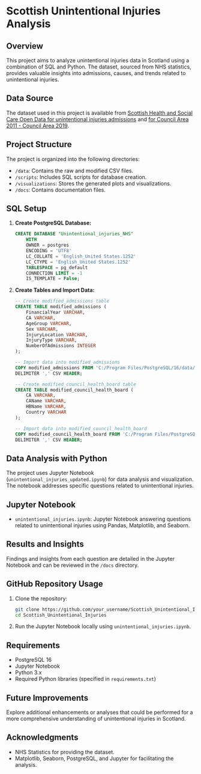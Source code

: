 # Scottish Unintentional Injuries Analysis

## Overview

This project aims to analyze unintentional injuries data in Scotland using a combination of SQL and Python. The dataset, sourced from NHS statistics, provides valuable insights into admissions, causes, and trends related to unintentional injuries.

## Data Source

The dataset used in this project is available from [Scottish Health and Social Care Open Data for unintentional injuries admissions](https://www.opendata.nhs.scot/dataset/unintentional-injuries/resource/aee43295-2a13-48f6-bf05-92769ca7c6cf) and [for Council Area 2011 - Council Area 2019](https://www.opendata.nhs.scot/dataset/geography-codes-and-labels).

## Project Structure

The project is organized into the following directories:

- `/data`: Contains the raw and modified CSV files.
- `/scripts`: Includes SQL scripts for database creation.
- `/visualizations`: Stores the generated plots and visualizations.
- `/docs`: Contains documentation files.

## SQL Setup

1. **Create PostgreSQL Database:**
    ```sql
    CREATE DATABASE "Unintentional_injuries_NHS"
        WITH
        OWNER = postgres
        ENCODING = 'UTF8'
        LC_COLLATE = 'English_United States.1252'
        LC_CTYPE = 'English_United States.1252'
        TABLESPACE = pg_default
        CONNECTION LIMIT = -1
        IS_TEMPLATE = False;
    ```

2. **Create Tables and Import Data:**
    ```sql
    -- Create modified_admissions table
    CREATE TABLE modified_admissions (
        FinancialYear VARCHAR,
        CA VARCHAR,
        AgeGroup VARCHAR,
        Sex VARCHAR,
        InjuryLocation VARCHAR,
        InjuryType VARCHAR,
        NumberOfAdmissions INTEGER
    );

    -- Import data into modified_admissions
    COPY modified_admissions FROM 'C:/Program Files/PostgreSQL/16/data/Data_copy/modified_admissions.csv'
    DELIMITER ',' CSV HEADER;

    -- Create modified_council_health_board table
    CREATE TABLE modified_council_health_board (
        CA VARCHAR,
        CAName VARCHAR,
        HBName VARCHAR,
        Country VARCHAR
    );

    -- Import data into modified_council_health_board
    COPY modified_council_health_board FROM 'C:/Program Files/PostgreSQL/16/data/Data_copy/modified_council_health_board.csv'
    DELIMITER ',' CSV HEADER;
    ```

## Data Analysis with Python

The project uses Jupyter Notebook (`unintentional_injuries_updated.ipynb`) for data analysis and visualization. The notebook addresses specific questions related to unintentional injuries.

## Jupyter Notebook

- `unintentional_injuries.ipynb`: Jupyter Notebook answering questions related to unintentional injuries using Pandas, Matplotlib, and Seaborn.

## Results and Insights

Findings and insights from each question are detailed in the Jupyter Notebook and can be reviewed in the `/docs` directory.

## GitHub Repository Usage

1. Clone the repository:
    ```bash
    git clone https://github.com/your_username/Scottish_Unintentional_Injuries.git
    cd Scottish_Unintentional_Injuries
    ```

2. Run the Jupyter Notebook locally using `unintentional_injuries.ipynb`.

## Requirements

- PostgreSQL 16
- Jupyter Notebook
- Python 3.x
- Required Python libraries (specified in `requirements.txt`)

## Future Improvements

Explore additional enhancements or analyses that could be performed for a more comprehensive understanding of unintentional injuries in Scotland.

## Acknowledgments

- NHS Statistics for providing the dataset.
- Matplotlib, Seaborn, PostgreSQL, and Jupyter for facilitating the analysis.

